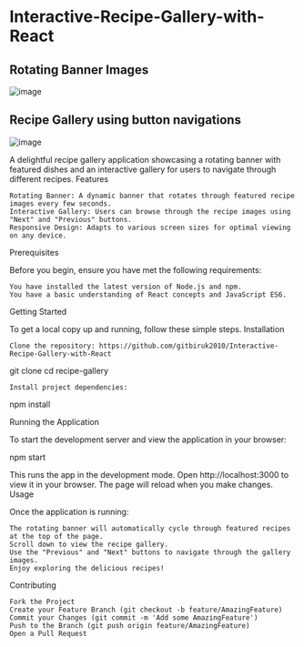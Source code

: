 # Interactive-Recipe-Gallery-with-React
## Rotating Banner Images
![image](https://github.com/gitbiruk2010/Interactive-Recipe-Gallery-with-React/assets/103274295/619e242c-f9ce-44e1-a252-04c310f17b24)
## Recipe Gallery using button navigations
![image](https://github.com/gitbiruk2010/Interactive-Recipe-Gallery-with-React/assets/103274295/5c293cff-c7ec-4ecf-be9b-658474ed2f03)


A delightful recipe gallery application showcasing a rotating banner with featured dishes and an interactive gallery for users to navigate through different recipes.
Features

    Rotating Banner: A dynamic banner that rotates through featured recipe images every few seconds.
    Interactive Gallery: Users can browse through the recipe images using "Next" and "Previous" buttons.
    Responsive Design: Adapts to various screen sizes for optimal viewing on any device.

Prerequisites

Before you begin, ensure you have met the following requirements:

    You have installed the latest version of Node.js and npm.
    You have a basic understanding of React concepts and JavaScript ES6.

Getting Started

To get a local copy up and running, follow these simple steps.
Installation

    Clone the repository: https://github.com/gitbiruk2010/Interactive-Recipe-Gallery-with-React

git clone 
cd recipe-gallery

    Install project dependencies:

npm install

Running the Application

To start the development server and view the application in your browser:

npm start

This runs the app in the development mode. Open http://localhost:3000 to view it in your browser. The page will reload when you make changes.
Usage

Once the application is running:

    The rotating banner will automatically cycle through featured recipes at the top of the page.
    Scroll down to view the recipe gallery.
    Use the "Previous" and "Next" buttons to navigate through the gallery images.
    Enjoy exploring the delicious recipes!

Contributing

    Fork the Project
    Create your Feature Branch (git checkout -b feature/AmazingFeature)
    Commit your Changes (git commit -m 'Add some AmazingFeature')
    Push to the Branch (git push origin feature/AmazingFeature)
    Open a Pull Request
